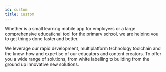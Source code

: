```yaml
---
id: custom
title: Custom
---
```


Whether is a small learning mobile app for employees or a large comprehensive educational tool for the primary school, we are helping you to get things done faster and better.

We leverage our rapid development, multiplatform technology toolchain and the know-how and expertise of our educators and content creators. To offer you a wide range of solutions, from white labelling to building from the ground up innovative new solutions.
 
 